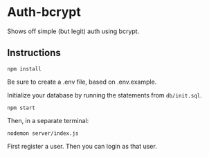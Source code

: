 # Auth-bcrypt

Shows off simple (but legit) auth using bcrypt.

## Instructions

```
npm install
```

Be sure to create a .env file, based on .env.example.

Initialize your database by running the statements from `db/init.sql`.

```
npm start
```

Then, in a separate terminal:

```
nodemon server/index.js
```

First register a user. Then you can login as that user.
